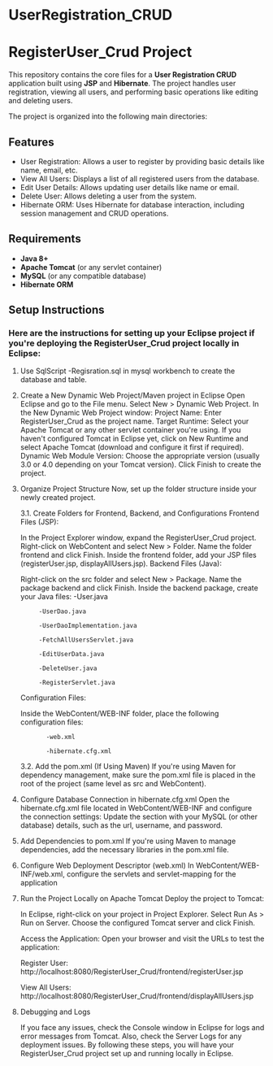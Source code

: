 # UserRegistration_CRUD
# RegisterUser_Crud Project

This repository contains the core files for a **User Registration CRUD** application built using **JSP** and **Hibernate**. The project handles user registration, viewing all users, and performing basic operations like editing and deleting users.


The project is organized into the following main directories:
## Features

- User Registration: Allows a user to register by providing basic details like name, email, etc.
- View All Users: Displays a list of all registered users from the database.
- Edit User Details: Allows updating user details like name or email.
- Delete User: Allows deleting a user from the system.
- Hibernate ORM: Uses Hibernate for database interaction, including session management and CRUD operations.

## Requirements

- **Java 8+**
- **Apache Tomcat** (or any servlet container)
- **MySQL** (or any compatible database)
- **Hibernate ORM**

## Setup Instructions

### Here are the instructions for setting up your Eclipse project if you're deploying the RegisterUser_Crud project locally in Eclipse:
1. Use SqlScript 
        -Regisration.sql
      in mysql workbench to create the database and table.

      
2. Create a New Dynamic Web Project/Maven project in Eclipse
    Open Eclipse and go to the File menu.
    Select New > Dynamic Web Project.
    In the New Dynamic Web Project window:
    Project Name: Enter RegisterUser_Crud as the project name.
    Target Runtime: Select your Apache Tomcat or any other servlet container you're using.
    If you haven't configured Tomcat in Eclipse yet, click on New Runtime and select Apache Tomcat (download and configure it first if required).
    Dynamic Web Module Version: Choose the appropriate version (usually 3.0 or 4.0 depending on your Tomcat version).
  Click Finish to create the project.


4. Organize Project Structure
    Now, set up the folder structure inside your newly created project.

    3.1. Create Folders for Frontend, Backend, and Configurations
    Frontend Files (JSP):

    In the Project Explorer window, expand the RegisterUser_Crud project.
    Right-click on WebContent and select New > Folder.
    Name the folder frontend and click Finish.
    Inside the frontend folder, add your JSP files (registerUser.jsp, displayAllUsers.jsp).
    Backend Files (Java):

    Right-click on the src folder and select New > Package.
    Name the package backend and click Finish.
    Inside the backend package, create your Java files:
            -User.java
   
            -UserDao.java
   
            -UserDaoImplementation.java
   
            -FetchAllUsersServlet.java

            -EditUserData.java
   
            -DeleteUser.java
   
            -RegisterServlet.java
   
    Configuration Files:

    Inside the WebContent/WEB-INF folder, place the following configuration files:
   
              -web.xml
           
              -hibernate.cfg.xml
   
    3.2. Add the pom.xml (If Using Maven)
      If you're using Maven for dependency management, make sure the pom.xml file is placed in the root of the project (same level as src and WebContent).
5. Configure Database Connection in hibernate.cfg.xml
    Open the hibernate.cfg.xml file located in WebContent/WEB-INF and configure the connection settings:
    Update the <hibernate-configuration> section with your MySQL (or other database) details, such as the url, username, and password.
6. Add Dependencies to pom.xml
    If you're using Maven to manage dependencies, add the necessary libraries in the pom.xml file.
7. Configure Web Deployment Descriptor (web.xml)
    In WebContent/WEB-INF/web.xml, configure the servlets and servlet-mapping for the application
8. Run the Project Locally on Apache Tomcat
    Deploy the project to Tomcat:

    In Eclipse, right-click on your project in Project Explorer.
    Select Run As > Run on Server.
    Choose the configured Tomcat server and click Finish.
    
    Access the Application:
    Open your browser and visit the URLs to test the application:
   
    Register User: http://localhost:8080/RegisterUser_Crud/frontend/registerUser.jsp
   
    View All Users: http://localhost:8080/RegisterUser_Crud/frontend/displayAllUsers.jsp
9. Debugging and Logs

    If you face any issues, check the Console window in Eclipse for logs and error messages from Tomcat.
    Also, check the Server Logs for any deployment issues.
    By following these steps, you will have your RegisterUser_Crud project set up and running locally in Eclipse.
   
